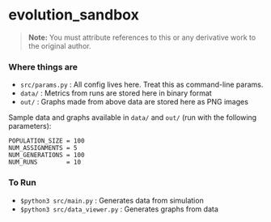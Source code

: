 # evolution_sandbox

> **Note:** You must attribute references to this or any derivative work to the original author.

### Where things are

+ `src/params.py` : All config lives here. Treat this as command-line params.
+ `data/`         : Metrics from runs are stored here in binary format
+ `out/`          : Graphs made from above data are stored here as PNG images

Sample data and graphs available in `data/` and `out/` (run with the following parameters):
```
POPULATION_SIZE = 100
NUM_ASSIGNMENTS = 5
NUM_GENERATIONS = 100
NUM_RUNS        = 10
```

### To Run

+ `$python3 src/main.py`        : Generates data from simulation
+ `$python3 src/data_viewer.py` : Generates graphs from data
